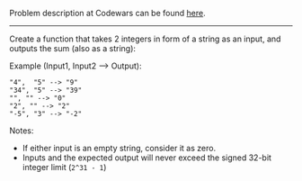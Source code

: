 Problem description at Codewars can be found
[here](https://www.codewars.com/kata/5966e33c4e686b508700002d/train/python).

-------------

Create a function that takes 2 integers in form of a string as an input, and outputs the sum (also
as a string):
<br>

Example (Input1, Input2 --> Output):
```
"4",  "5" --> "9"
"34", "5" --> "39"
"", "" --> "0"
"2", "" --> "2"
"-5", "3" --> "-2"
```

Notes:
* If either input is an empty string, consider it as zero.
* Inputs and the expected output will never exceed the signed 32-bit integer limit (`2^31 - 1`)
